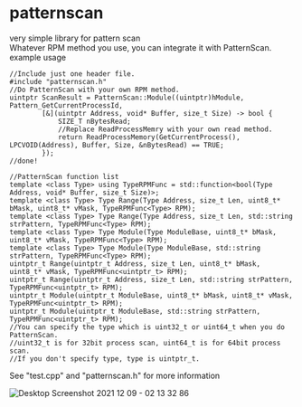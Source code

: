 # patternscan
very simple library for pattern scan   
Whatever RPM method you use, you can integrate it with PatternScan.   
example usage
```
//Include just one header file.
#include "patternscan.h"
//Do PatternScan with your own RPM method.
uintptr ScanResult = PatternScan::Module((uintptr)hModule, Pattern_GetCurrentProcessId,
        [&](uintptr Address, void* Buffer, size_t Size) -> bool {
            SIZE_T nBytesRead;
            //Replace ReadProcessMemry with your own read method.
            return ReadProcessMemory(GetCurrentProcess(), LPCVOID(Address), Buffer, Size, &nBytesRead) == TRUE;
        });
//done!

//PatternScan function list
template <class Type> using TypeRPMFunc = std::function<bool(Type Address, void* Buffer, size_t Size)>;
template <class Type> Type Range(Type Address, size_t Len, uint8_t* bMask, uint8_t* vMask, TypeRPMFunc<Type> RPM);
template <class Type> Type Range(Type Address, size_t Len, std::string strPattern, TypeRPMFunc<Type> RPM);
template <class Type> Type Module(Type ModuleBase, uint8_t* bMask, uint8_t* vMask, TypeRPMFunc<Type> RPM);
template <class Type> Type Module(Type ModuleBase, std::string strPattern, TypeRPMFunc<Type> RPM);
uintptr_t Range(uintptr_t Address, size_t Len, uint8_t* bMask, uint8_t* vMask, TypeRPMFunc<uintptr_t> RPM);
uintptr_t Range(uintptr_t Address, size_t Len, std::string strPattern, TypeRPMFunc<uintptr_t> RPM);
uintptr_t Module(uintptr_t ModuleBase, uint8_t* bMask, uint8_t* vMask, TypeRPMFunc<uintptr_t> RPM);
uintptr_t Module(uintptr_t ModuleBase, std::string strPattern, TypeRPMFunc<uintptr_t> RPM);
//You can specify the type which is uint32_t or uint64_t when you do PatternScan.
//uint32_t is for 32bit process scan, uint64_t is for 64bit process scan.
//If you don't specify type, type is uintptr_t.
```
See "test.cpp" and "patternscan.h" for more information

![Desktop Screenshot 2021 12 09 - 02 13 32 86](https://user-images.githubusercontent.com/32794121/146113631-8dd9ccf8-e9be-4ad8-84a5-d279505d04e7.jpg)
